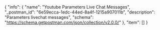 {
  "info": {
    "name": "Youtube Parameters Live Chat Messages",
    "_postman_id": "6e59ecca-1edc-44ed-8a4f-1215a907011b",
    "description": "Parameters livechat messages",
    "schema": "https://schema.getpostman.com/json/collection/v2.0.0/"
  },
  "item": []
}